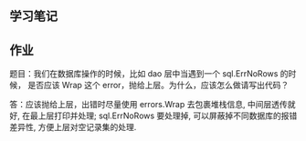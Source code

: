 ## 学习笔记


## 作业

题目：我们在数据库操作的时候，比如 dao 层中当遇到一个 sql.ErrNoRows 的时候， 是否应该 Wrap 这个 error，抛给上层。为什么，应该怎么做请写出代码？

答：应该抛给上层，出错时尽量使用 errors.Wrap 去包裹堆栈信息, 中间层透传就好, 在最上层打印并处理; sql.ErrNoRows 要处理掉, 可以屏蔽掉不同数据库的报错差异性, 方便上层对空记录集的处理.

